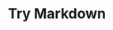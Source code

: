 ---
layout: workss_entry
title: Try Markdown
categories: [work]
external_link: http://jefff.co/misc/try-markdown/
---